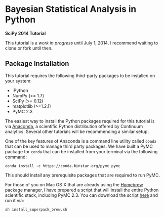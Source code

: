 # Bayesian Statistical Analysis in Python

**SciPy 2014 Tutorial**

This tutorial is a *work in progress* until July 1, 2014. I recommend waiting to clone or fork until then.

## Package Installation

This tutorial requires the following third-party packages to be installed on your system:

- IPython
- NumPy (>= 1.7)
- SciPy (>= 0.12)
- matplotlib (>=1.2.1)
- PyMC 2.3

The easiest way to install the Python packages required for this tutorial is via [Anaconda](https://store.continuum.io/cshop/anaconda/), a scientific Python distribution offered by Continuum analytics. Several other tutorials will be recommending a similar setup. 

One of the key features of Anaconda is a command line utility called `conda` that can be used to manage third party packages. We have built a PyMC package for `conda` that can be installed from your terminal via the following command:

    conda install -c https://conda.binstar.org/pymc pymc

This should install any prerequisite packages that are required to run PyMC.

For those of you on Mac OS X that are already using the [Homebrew](http://brew.sh) package manager, I have prepared a script that will install the entire Python scientific stack, including PyMC 2.3. You can download the script [here](https://dl.dropboxusercontent.com/u/233041/install_superpack_brew.sh) and run it via:

    sh install_superpack_brew.sh
